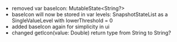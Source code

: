 - removed var baseIcon: MutableState<String?>
- baseIcon will now be stored in var levels: SnapshotStateList<SingleValueIconLevel> as a SingleValueLevel with lowerThreshold = 0
- added baseIcon again for simplicity in ui
- changed getIcon(value: Double) return type from String to String?